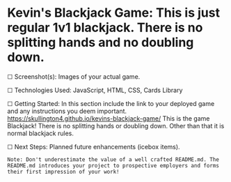 # Kevin's Blackjack Game: This is just regular 1v1 blackjack. There is no splitting hands and no doubling down. 

☐ Screenshot(s): Images of your actual game.




☐ Technologies Used: JavaScript, HTML, CSS, Cards Library

☐ Getting Started: In this section include the link to your deployed game and any instructions you deem important.
https://skullington4.github.io/kevins-blackjack-game/
This is the game Blackjack! There is no splitting hands or doubling down. Other than that it is normal blackjack rules.


☐ Next Steps: Planned future enhancements (icebox items).

    Note: Don't underestimate the value of a well crafted README.md. The README.md introduces your project to prospective employers and forms their first impression of your work!
